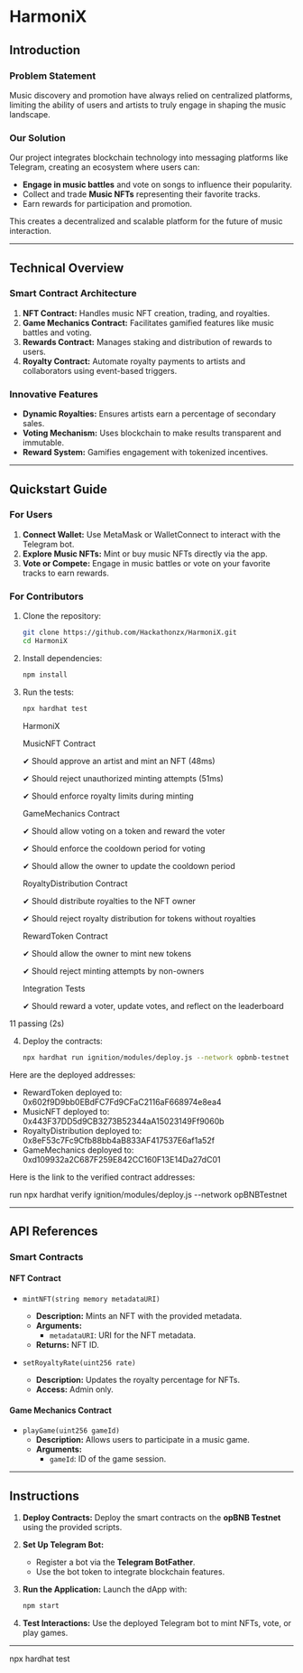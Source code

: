 # HarmoniX

## **Introduction**
### **Problem Statement**
Music discovery and promotion have always relied on centralized platforms, limiting the ability of users and artists to truly engage in shaping the music landscape.

### **Our Solution**
Our project integrates blockchain technology into messaging platforms like Telegram, creating an ecosystem where users can:

- **Engage in music battles** and vote on songs to influence their popularity.
- Collect and trade **Music NFTs** representing their favorite tracks.
- Earn rewards for participation and promotion.

This creates a decentralized and scalable platform for the future of music interaction.

---

## **Technical Overview**
### **Smart Contract Architecture**

1. **NFT Contract:** Handles music NFT creation, trading, and royalties.
2. **Game Mechanics Contract:** Facilitates gamified features like music battles and voting.
3. **Rewards Contract:** Manages staking and distribution of rewards to users.
4. **Royalty Contract:** Automate royalty payments to artists and collaborators using event-based triggers.

### **Innovative Features**
- **Dynamic Royalties:** Ensures artists earn a percentage of secondary sales.
- **Voting Mechanism:** Uses blockchain to make results transparent and immutable.
- **Reward System:** Gamifies engagement with tokenized incentives.

---

## **Quickstart Guide**
### **For Users**
1. **Connect Wallet:** Use MetaMask or WalletConnect to interact with the Telegram bot.
2. **Explore Music NFTs:** Mint or buy music NFTs directly via the app.
3. **Vote or Compete:** Engage in music battles or vote on your favorite tracks to earn rewards.

### **For Contributors**
1. Clone the repository:
   ```bash
   git clone https://github.com/Hackathonzx/HarmoniX.git
   cd HarmoniX
   ```
2. Install dependencies:
   ```bash
   npm install
   ```
3. Run the tests:
   ```bash
   npx hardhat test
   ```

    HarmoniX

    MusicNFT Contract

      ✔ Should approve an artist and mint an NFT (48ms)

      ✔ Should reject unauthorized minting attempts (51ms)

      ✔ Should enforce royalty limits during minting

    GameMechanics Contract

      ✔ Should allow voting on a token and reward the voter

      ✔ Should enforce the cooldown period for voting

      ✔ Should allow the owner to update the cooldown period

    RoyaltyDistribution Contract

      ✔ Should distribute royalties to the NFT owner

      ✔ Should reject royalty distribution for tokens without royalties

    RewardToken Contract

      ✔ Should allow the owner to mint new tokens

      ✔ Should reject minting attempts by non-owners

    Integration Tests

      ✔ Should reward a voter, update votes, and reflect on the leaderboard


  11 passing (2s)

4. Deploy the contracts:
   ```bash
   npx hardhat run ignition/modules/deploy.js --network opbnb-testnet
   ```

Here are the deployed addresses:

- RewardToken deployed to: 0x602f9D9bb0EBdFC7Fd9CFaC2116aF668974e8ea4
- MusicNFT deployed to: 0x443F37DD5d9CB3273B52344aA15023149Ff9060b
- RoyaltyDistribution deployed to: 0x8eF53c7Fc9Cfb88bb4aB833AF417537E6af1a52f
- GameMechanics deployed to: 0xd109932a2C687F259E842CC160F13E14Da27dC01

Here is the link to the verified contract addresses:

run npx hardhat verify ignition/modules/deploy.js --network opBNBTestnet 

---

## **API References**
### **Smart Contracts**

#### **NFT Contract**
- `mintNFT(string memory metadataURI)`
  - **Description:** Mints an NFT with the provided metadata.
  - **Arguments:**
    - `metadataURI`: URI for the NFT metadata.
  - **Returns:** NFT ID.

- `setRoyaltyRate(uint256 rate)`
  - **Description:** Updates the royalty percentage for NFTs.
  - **Access:** Admin only.

#### **Game Mechanics Contract**
- `playGame(uint256 gameId)`
  - **Description:** Allows users to participate in a music game.
  - **Arguments:**
    - `gameId`: ID of the game session.

---

## **Instructions**
1. **Deploy Contracts:**
   Deploy the smart contracts on the **opBNB Testnet** using the provided scripts.

2. **Set Up Telegram Bot:**
   - Register a bot via the **Telegram BotFather**.
   - Use the bot token to integrate blockchain features.

3. **Run the Application:**
   Launch the dApp with:
   ```bash
   npm start
   ```

4. **Test Interactions:**
   Use the deployed Telegram bot to mint NFTs, vote, or play games.

---





npx hardhat test


 